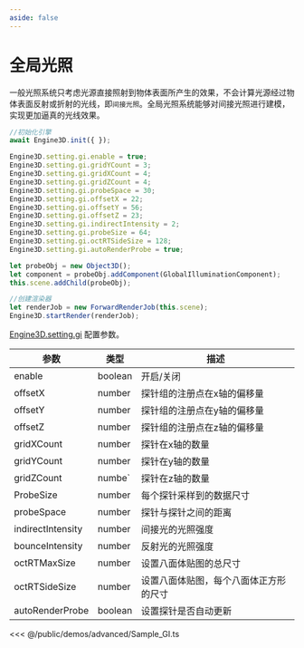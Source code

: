 ```yaml
---
aside: false
---
```

# 全局光照

一般光照系统只考虑光源直接照射到物体表面所产生的效果，不会计算光源经过物体表面反射或折射的光线，即`间接光照`。全局光照系统能够对间接光照进行建模，实现更加逼真的光线效果。

```ts
//初始化引擎
await Engine3D.init({ });

Engine3D.setting.gi.enable = true;
Engine3D.setting.gi.gridYCount = 3;
Engine3D.setting.gi.gridXCount = 4;
Engine3D.setting.gi.gridZCount = 4;
Engine3D.setting.gi.probeSpace = 30;
Engine3D.setting.gi.offsetX = 22;
Engine3D.setting.gi.offsetY = 56;
Engine3D.setting.gi.offsetZ = 23;
Engine3D.setting.gi.indirectIntensity = 2;
Engine3D.setting.gi.probeSize = 64;
Engine3D.setting.gi.octRTSideSize = 128;
Engine3D.setting.gi.autoRenderProbe = true;

let probeObj = new Object3D();
let component = probeObj.addComponent(GlobalIlluminationComponent);
this.scene.addChild(probeObj);

//创建渲染器
let renderJob = new ForwardRenderJob(this.scene);
Engine3D.startRender(renderJob);
```
[Engine3D.setting.gi](../../api/types/GlobalIlluminationSetting.md) 配置参数。

| 参数 | 类型 | 描述 |
| --- | --- | --- |
| enable | boolean | 开启/关闭 |
| offsetX | number | 探针组的注册点在x轴的偏移量 |
| offsetY | number | 探针组的注册点在y轴的偏移量 |
| offsetZ | number | 探针组的注册点在z轴的偏移量 |
| gridXCount | number | 探针在x轴的数量 |
| gridYCount | number | 探针在y轴的数量 |
| gridZCount | numbe` | 探针在z轴的数量 |
| ProbeSize | number | 每个探针采样到的数据尺寸 |
| probeSpace | number | 探针与探针之间的距离 |
| indirectIntensity | number | 间接光的光照强度 |
| bounceIntensity | number | 反射光的光照强度 |
| octRTMaxSize | number | 设置八面体贴图的总尺寸 |
| octRTSideSize | number | 设置八面体贴图，每个八面体正方形的尺寸 |
| autoRenderProbe | boolean | 设置探针是否自动更新 |

<Demo src="/demos/advanced/Sample_GI.ts"></Demo>

<<< @/public/demos/advanced/Sample_GI.ts
